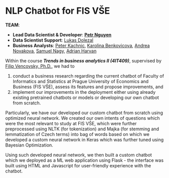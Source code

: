 # NLP Chatbot for FIS VŠE
**TEAM**:
   - **Lead Data Scientist & Developer**: [**Petr Nguyen**](https://www.linkedin.com/in/petr-ngn/)
   - **Data Scientist Support**: [Lukas Dolezal](https://www.linkedin.com/in/lukas-dolezal75/)
   - **Business Analysts**: [Peter Kachnic](https://www.linkedin.com/in/peterkachnic/), [Karolina Benkovicova](https://www.linkedin.com/in/karolina-benkovicova-460/), [Andrea Novakova](https://www.linkedin.com/in/andrea-novakova/), [Samuel Nagy](https://www.linkedin.com/in/samuel-nagy-a31b51113/), [Adrian Harvan](https://www.linkedin.com/in/adrian-harvan/)
   
Within the course __*Trends in business analytics II (4IT409)*__, supervised by [Filip Vencovsky, Ph.D.](https://www.linkedin.com/in/filipvencovsky/), we had to
1. conduct a business research regarding the current chatbot of Faculty of Informatics and Statistics at Prague University of Economics and Business (FIS VŠE), assess its features and propose improvements, and
2. implement our improvements in the deployment either using already existing pretrained chatbots or models or developing our own chatbot from scratch.

Particularly, we have our developed our custom chatbot from scratch using optimized neural network. We created our own intents of questions which were the most relevant to study at FIS VŠE, which were further preprocessed using NLTK (for tokenization) and Majka (for stemming and lemmatization of Czech terms) into bag of words based on which we developed a custom neural network in Keras which was further tuned using Bayesian Optimization.

Using such developed neural network, we then built a custom chatbot which we deployed as a ML web application using Flask - the interface was built using HTML and Javascript for user-friendly experience with the chatbot.


